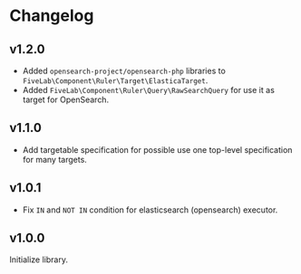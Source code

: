 Changelog
=========

v1.2.0
------

* Added `opensearch-project/opensearch-php` libraries to `FiveLab\Component\Ruler\Target\ElasticaTarget`.
* Added `FiveLab\Component\Ruler\Query\RawSearchQuery` for use it as target for OpenSearch.

v1.1.0
------

* Add targetable specification for possible use one top-level specification for many targets.

v1.0.1
------

* Fix `IN` and `NOT IN` condition for elasticsearch (opensearch) executor.

v1.0.0
------

Initialize library.
